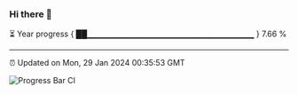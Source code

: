 ### Hi there 👋

⏳ Year progress { ██▁▁▁▁▁▁▁▁▁▁▁▁▁▁▁▁▁▁▁▁▁▁▁▁▁▁▁▁ } 7.66 %

---

⏰ Updated on Mon, 29 Jan 2024 00:35:53 GMT

![Progress Bar CI](https://github.com/Shyam-Makwana/GitHub-Actions-Demo/workflows/Progress%20Bar%20CI/badge.svg)
